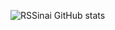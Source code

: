 ![RSSinai GitHub stats](https://github-readme-stats.vercel.app/api?username=RSSinai&theme=dark&show_icons=true)
